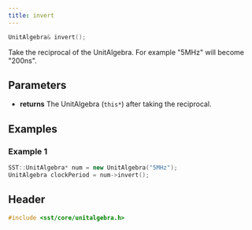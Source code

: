 ```yaml
---
title: invert
---
```


```cpp
UnitAlgebra& invert();
```

Take the reciprocal of the UnitAlgebra. For example "5MHz" will become "200ns".

## Parameters
* **returns** The UnitAlgebra (`this*`) after taking the reciprocal.

## Examples

### Example 1
```cpp
SST::UnitAlgebra* num = new UnitAlgebra("5MHz");
UnitAlgebra clockPeriod = num->invert();
```

## Header
```cpp
#include <sst/core/unitalgebra.h>
```
